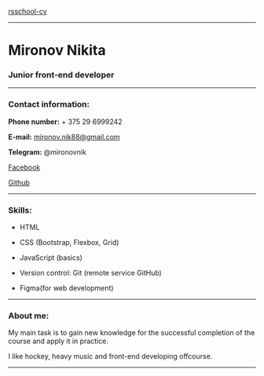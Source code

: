 [rsschool-cv](https://github.com/MironovNick/rsschool-cv)

---



# Mironov Nikita

### Junior front-end developer

---

### Contact information:



**Phone number:** + 375 29 6999242  

**E-mail:** mironov.nik88@gmail.com  

**Telegram:** @mironovnik  

[Facebook](https://)  

[Github](https://github.com/MironovNick)



---

### Skills:



* HTML  

* CSS (Bootstrap, Flexbox, Grid)  

* JavaScript (basics)  

* Version control: Git (remote service GitHub)  

* Figma(for web development)  



---

### About me:



My main task is to gain new knowledge for the successful completion of the course and apply it in practice.  

I like hockey, heavy music and front-end developing offcourse.



---

